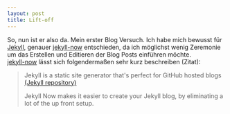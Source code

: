 ```yaml
---
layout: post
title: Lift-off
---
```


So, nun ist er also da. Mein erster Blog Versuch. Ich habe mich bewusst für [Jekyll](http://jekyllrb.com/), genauer [jekyll-now](https://github.com/barryclark/jekyll-now) entschieden, da ich möglichst wenig Zeremonie um das Erstellen und Editieren der Blog Posts einführen möchte.  
[jekyll-now](https://github.com/barryclark/jekyll-now) lässt sich folgendermaßen sehr kurz beschreiben (Zitat):  
> Jekyll is a static site generator that's perfect for GitHub hosted blogs [(Jekyll repository)](https://github.com/jekyll/jekyll)  
> 
> Jekyll Now makes it easier to create your Jekyll blog, by eliminating a lot of the up front setup.  

